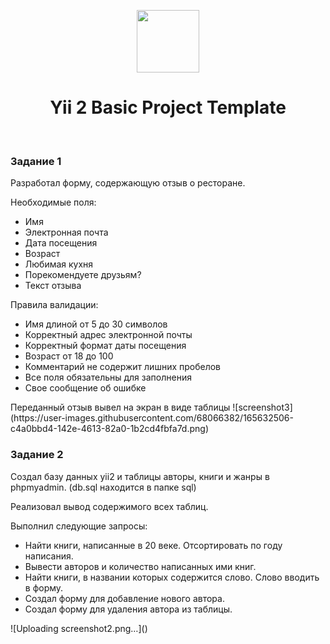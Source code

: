 <p align="center">
    <a href="https://github.com/yiisoft" target="_blank">
        <img src="https://avatars0.githubusercontent.com/u/993323" height="100px">
    </a>
    <h1 align="center">Yii 2 Basic Project Template</h1>
    <br>
</p>

<h3>Задание 1</h3>
Разработал форму, содержающую отзыв о ресторане.

Необходимые поля:
<ul>
    <li>Имя</li>
    <li>Электронная почта</li>
    <li>Дата посещения</li>
    <li>Возраст</li>
    <li>Любимая кухня</li>
    <li>Порекомендуете друзьям?</li>
    <li>Текст отзыва</li>
</ul>
Правила валидации:
<ul>
    <li>Имя длиной от 5 до 30 символов</li>
    <li>Корректный адрес электронной почты</li>
    <li>Корректный формат даты посещения</li>
    <li>Возраст от 18 до 100</li>
    <li>Комментарий не содержит лишних пробелов</li>
    <li>Все поля обязательны для заполнения</li>
    <li>Свое сообщение об ошибке</li>
</ul>
Переданный отзыв вывел на экран в виде таблицы
![screenshot3](https://user-images.githubusercontent.com/68066382/165632506-c4a0bbd4-142e-4613-82a0-1b2cd4fbfa7d.png)

<h3>Задание 2</h3>
Создал базу данных yii2 и таблицы авторы, книги и жанры в phpmyadmin. (db.sql находится в папке sql)

Реализовал вывод содержимого всех таблиц.

Выполнил следующие запросы:
<ul>
    <li>Найти книги, написанные в 20 веке. Отсортировать по году написания.</li>
    <li>Вывести авторов и количество написанных ими книг.</li>
    <li>Найти книги, в названии которых содержится слово. Слово вводить в форму.</li>
    <li>Создал форму для добавление нового автора.</li>
    <li>Создал форму для удаления автора из таблицы.</li>
</ul>
![Uploading screenshot2.png…]()




